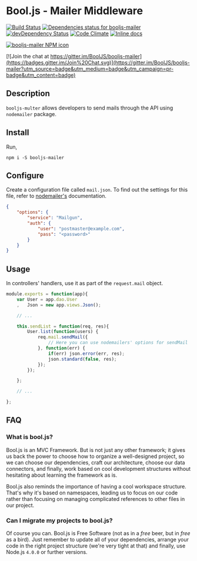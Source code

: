 # Bool.js - Mailer Middleware

[![Build Status](https://travis-ci.org/BoolJS/booljs-mailer.svg?branch=master)](https://travis-ci.org/BoolJS/booljs-mailer) [![Dependencies status for booljs-mailer](https://david-dm.org/booljs/booljs-mailer.svg)](https://david-dm.org/booljs/booljs-mailer) [![devDependency Status](https://david-dm.org/booljs/booljs-mailer/dev-status.svg)](https://david-dm.org/booljs/booljs-mailer#info=devDependencies) [![Code Climate](https://codeclimate.com/github/BoolJS/booljs-mailer/badges/gpa.svg)](https://codeclimate.com/github/BoolJS/booljs-mailer) [![Inline docs](http://inch-ci.org/github/booljs/booljs-mailer.svg?branch=master)](http://inch-ci.org/github/booljs/booljs-mailer)

[![booljs-mailer NPM icon](https://nodei.co/npm/booljs-mailer.png)](https://npmjs.com/packages/booljs-mailer)

[![Join the chat at https://gitter.im/BoolJS/booljs-mailer](https://badges.gitter.im/Join%20Chat.svg)](https://gitter.im/BoolJS/booljs-mailer?utm_source=badge&utm_medium=badge&utm_campaign=pr-badge&utm_content=badge)

## Description

`booljs-multer` allows developers to send mails through the API using `nodemailer` package.

## Install

Run,

```
npm i -S booljs-mailer
```

## Configure

Create a configuration file called `mail.json`. To find out the settings for this file, refer to [nodemailer's](https://github.com/nodemailer/nodemailer) documentation.

```json
{
    "options": {
        "service": "Mailgun",
        "auth": {
            "user": "postmaster@example.com",
            "pass": "<password>"
        }
    }
}
```

## Usage

In controllers' handlers, use it as part of the `request.mail` object.

```js
module.exports = function(app){
    var User = app.dao.User
    ,   Json = new app.views.Json();

    // ...

    this.sendList = function(req, res){
        User.list(function(users) {
            req.mail.sendMail({
                // Here you can use nodemailers' options for sendMail
            }, function(err) {
                if(err) json.error(err, res);
                json.standard(false, res);
            });
        });

    };

    // ...

};
```

## FAQ

### What is bool.js?
Bool.js is an MVC Framework. But is not just any other framework; it gives us back the power to choose how to organize a well-designed project, so we can choose our dependencies, craft our architecture, choose our data connectors, and finally, work based on cool development structures without hesitating about learning the framework as is.

Bool.js also reminds the importance of having a cool workspace structure. That's why it's based on namespaces, leading us to focus on our code rather than focusing on managing complicated references to other files in our project.

### Can I migrate my projects to bool.js?
Of course you can. Bool.js is Free Software (not as in a *free* beer, but in *free* as a bird). Just remember to update all of your dependencies, arrange your code in the right project structure (we're very tight at that) and finally, use Node.js `4.0.0` or further versions.
